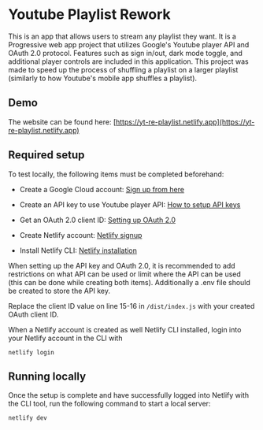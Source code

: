 # Youtube Playlist Rework

This is an app that allows users to stream any playlist they want. It is a Progressive web app project that utilizes Google's Youtube player API and OAuth 2.0 protocol. Features such as sign in/out, dark mode toggle, and additional player controls are included in this application. This project was made to speed up the process of shuffling a playlist on a larger playlist (similarly to how Youtube's mobile app shuffles a playlist).

## Demo

The website can be found here: [https://yt-re-playlist.netlify.app](https://yt-re-playlist.netlify.app)

## Required setup

To test locally, the following items must be completed beforehand:

- Create a Google Cloud account: [Sign up from here](https://cloud.google.com/?utm_source=google&utm_medium=cpc&utm_campaign=na-US-all-en-dr-bkws-all-all-trial-e-dr-1605212&utm_content=text-ad-none-any-DEV_c-CRE_665665924735-ADGP_Hybrid+%7C+BKWS+-+MIX+%7C+Txt_Google+Cloud+General-KWID_43700077212109166-kwd-173795742258&utm_term=KW_google+cloud+sign+up-ST_google+cloud+sign+up&gclid=Cj0KCQjwj5mpBhDJARIsAOVjBdrNW62_53Btpkt5A7iaclFu4Mo5H6-FK7RMfgm8LOh4my7TSW45Jk0aArcvEALw_wcB&gclsrc=aw.ds&hl=en)

- Create an API key to use Youtube player API: [How to setup API keys](https://support.google.com/googleapi/answer/6158862?hl=en)

- Get an OAuth 2.0 client ID: [Setting up OAuth 2.0](https://support.google.com/cloud/answer/6158849?hl=en)

- Create Netlify account: [Netlify signup](https://app.netlify.com/signup)

- Install Netlify CLI: [Netlify installation](https://docs.netlify.com/cli/get-started/)

When setting up the API key and OAuth 2.0, it is recommended to add restrictions on what API can be used or limit where the API can be used (this can be done while creating both items). Additionally a .env file should be created to store the API key.

Replace the client ID value on line 15-16 in `/dist/index.js` with your created OAuth client ID.

When a Netlify account is created as well Netlify CLI installed, login into your Netlify account in the CLI with

```
netlify login
```

## Running locally

Once the setup is complete and have successfully logged into Netlify with the CLI tool, run the following command to start a local server:

```
netlify dev
```
